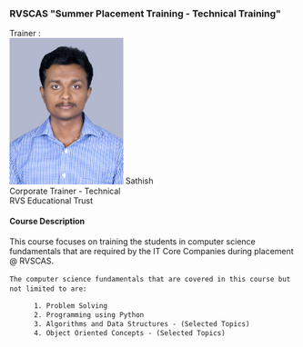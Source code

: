 ### RVSCAS "Summer Placement Training - Technical Training"  
  
Trainer :  
<img src="https://github.com/sathishnotes/rvscas/raw/master/DSC_7028%20pp.jpg" alt="sathish" width="200"/>
Sathish  
Corporate Trainer - Technical  
RVS Educational Trust

#### Course Description

This course focuses on training the students in computer science fundamentals that are required by the IT Core Companies during placement @ RVSCAS.  
  
`The computer science fundamentals that are covered in this course but not limited to are:`

          1. Problem Solving
          2. Programming using Python
          3. Algorithms and Data Structures - (Selected Topics)
          4. Object Oriented Concepts - (Selected Topics)



